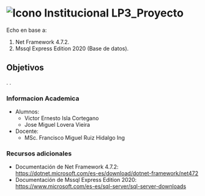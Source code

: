 # ![Icono Institucional](https://enlinea.unapiquitos.edu.pe/images/escudo.png) LP3_Proyecto

Echo en base a:

1. Net Framework 4.7.2.
2. Mssql Express Edition 2020 (Base de datos).

## Objetivos

.
.

### Informacion Academica

- Alumnos:
  - Victor Ernesto Isla Cortegano
  - Jose Miguel Lovera Vieira
- Docente:
  - MSc. Francisco Miguel Ruiz Hidalgo Ing

### Recursos adicionales

- Documentación de Net Framework 4.7.2: <https://dotnet.microsoft.com/es-es/download/dotnet-framework/net472>
- Documentación de Mssql Express Edition 2020: <https://www.microsoft.com/es-es/sql-server/sql-server-downloads>
